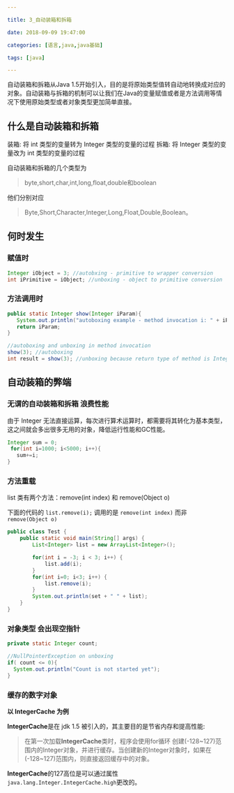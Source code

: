 ```yaml
---

title: 3_自动装箱和拆箱

date: 2018-09-09 19:47:00

categories: [语言,java,java基础]

tags: [java]

---
```


自动装箱和拆箱从Java 1.5开始引入，目的是将原始类型值转自动地转换成对应的对象。自动装箱与拆箱的机制可以让我们在Java的变量赋值或者是方法调用等情况下使用原始类型或者对象类型更加简单直接。

<!--more-->


## 什么是自动装箱和拆箱

装箱: 将 int 类型的变量转为 Integer 类型的变量的过程
拆箱: 将 Integer 类型的变量改为 int 类型的变量的过程

自动装箱和拆箱的几个类型为

> byte,short,char,int,long,float,double和boolean

他们分别对应

> Byte,Short,Character,Integer,Long,Float,Double,Boolean。

## 何时发生

### 赋值时

```java
Integer iObject = 3; //autobxing - primitive to wrapper conversion
int iPrimitive = iObject; //unboxing - object to primitive conversion
```

### 方法调用时

```java
public static Integer show(Integer iParam){
   System.out.println("autoboxing example - method invocation i: " + iParam);
   return iParam;
}

//autoboxing and unboxing in method invocation
show(3); //autoboxing
int result = show(3); //unboxing because return type of method is Integer
```

## 自动装箱的弊端

### 无谓的自动装箱和拆箱 浪费性能

由于 Integer 无法直接运算，每次进行算术运算时，都需要将其转化为基本类型，这之间就会多出很多无用的对象，降低运行性能和GC性能。

```java
Integer sum = 0;
 for(int i=1000; i<5000; i++){
   sum+=i;
}
```


### 方法重载

list 类有两个方法：remove(int index) 和 remove(Object o)

下面的代码的 `list.remove(i);` 调用的是 `remove(int index)` 而非 `remove(Object o)`

```java
public class Test {
    public static void main(String[] args) {
        List<Integer> list = new ArrayList<Integer>();

        for(int i = -3; i < 3; i++) {
            list.add(i);
        }
        for(int i=0; i<3; i++) {
            list.remove(i);
        }
        System.out.println(set + " " + list);
    }
}
```

### 对象类型 会出现空指针

```java
private static Integer count;

//NullPointerException on unboxing
if( count <= 0){
  System.out.println("Count is not started yet");
}
```

### 缓存的数字对象 

**以 IntegerCache 为例**

**IntegerCache**是在 jdk 1.5 被引入的，其主要目的是节省内存和提高性能: 

> 在第一次加载**IntegerCache**类时，程序会使用for循环 创建(-128~127)范围内的Integer对象，并进行缓存。当创建新的Integer对象时，如果在(-128~127)范围内，则直接返回缓存中的对象。

**IntegerCache**的127高位是可以通过属性`java.lang.Integer.IntegerCache.high`更改的。

